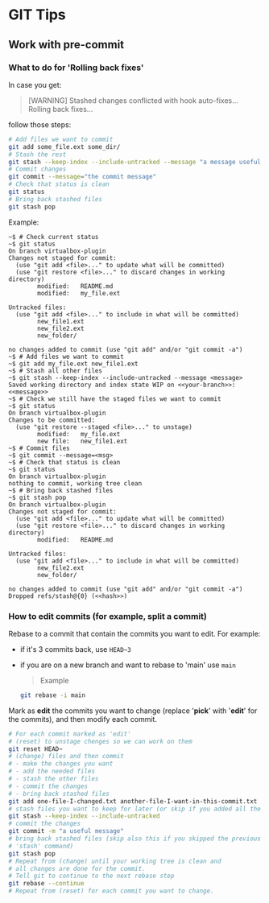 # GIT Tips

## Work with pre-commit

### What to do for 'Rolling back fixes'

In case you get:

> [WARNING] Stashed changes conflicted with hook auto-fixes... Rolling back fixes...

follow those steps:

```sh
# Add files we want to commit
git add some_file.ext some_dir/
# Stash the rest
git stash --keep-index --include-untracked --message "a message useful in git stash list"
# Commit changes
git commit --message="the commit message"
# Check that status is clean
git status
# Bring back stashed files
git stash pop
```

Example:

```console
~$ # Check current status
~$ git status
On branch virtualbox-plugin
Changes not staged for commit:
  (use "git add <file>..." to update what will be committed)
  (use "git restore <file>..." to discard changes in working directory)
        modified:   README.md
        modified:   my_file.ext

Untracked files:
  (use "git add <file>..." to include in what will be committed)
        new_file1.ext
        new_file2.ext
        new_folder/

no changes added to commit (use "git add" and/or "git commit -a")
~$ # Add files we want to commit
~$ git add my_file.ext new_file1.ext
~$ # Stash all other files
~$ git stash --keep-index --include-untracked --message <message>
Saved working directory and index state WIP on <<your-branch>>: <<message>>
~$ # Check we still have the staged files we want to commit
~$ git status
On branch virtualbox-plugin
Changes to be committed:
  (use "git restore --staged <file>..." to unstage)
        modified:   my_file.ext
        new file:   new_file1.ext
~$ # Commit files
~$ git commit --message=<msg>
~$ # Check that status is clean
~$ git status
On branch virtualbox-plugin
nothing to commit, working tree clean
~$ # Bring back stashed files
~$ git stash pop
On branch virtualbox-plugin
Changes not staged for commit:
  (use "git add <file>..." to update what will be committed)
  (use "git restore <file>..." to discard changes in working directory)
        modified:   README.md

Untracked files:
  (use "git add <file>..." to include in what will be committed)
        new_file2.ext
        new_folder/

no changes added to commit (use "git add" and/or "git commit -a")
Dropped refs/stash@{0} (<<hash>>)
```

### How to edit commits (for example, split a commit)

Rebase to a commit that contain the commits you want to edit.
For example:

- if it's 3 commits back, use `HEAD~3`
- if you are on a new branch and want to rebase to 'main' use `main`

    > Example

    ```sh
    git rebase -i main
    ```

Mark as **edit** the commits you want to change (replace '**pick**' with '**edit**'
for the commits), and then modify each commit.

```sh
# For each commit marked as 'edit'
# (reset) to unstage chenges so we can work on them
git reset HEAD~
# (change) files and then commit
# - make the changes you want
# - add the needed files
# - stash the other files
# - commit the changes
# - bring back stashed files
git add one-file-I-changed.txt another-file-I-want-in-this-commit.txt
# stash files you want to keep for later (or skip if you added all the files)
git stash --keep-index --include-untracked
# commit the changes
git commit -m "a useful message"
# bring back stashed files (skip also this if you skipped the previous
# 'stash' command)
git stash pop
# Repeat from (change) until your working tree is clean and
# all changes are done for the commit.
# Tell git to continue to the next rebase step
git rebase --continue
# Repeat from (reset) for each commit you want to change.
```
